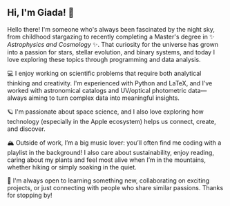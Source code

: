 ## Hi, I'm Giada! 🍄

Hello there! I'm someone who's always been fascinated by the night sky, from childhood stargazing to recently completing a Master's degree in ✨ _Astrophysics and Cosmology_ ✨. That curiosity for the universe has grown into a passion for stars, stellar evolution, and binary systems, and today I love exploring these topics through programming and data analysis.

💻 I enjoy working on scientific problems that require both analytical thinking and creativity. I'm experienced with Python and LaTeX, and I’ve worked with astronomical catalogs and UV/optical photometric data—always aiming to turn complex data into meaningful insights.

🪐 I'm passionate about space science, and I also love exploring how technology (especially in the Apple ecosystem) helps us connect, create, and discover.

🏔️ Outside of work, I’m a big music lover: you’ll often find me coding with a playlist in the background! I also care about sustainability, enjoy reading, caring about my plants and feel most alive when I’m in the mountains, whether hiking or simply soaking in the quiet.

🌱 I'm always open to learning something new, collaborating on exciting projects, or just connecting with people who share similar passions. Thanks for stopping by!
